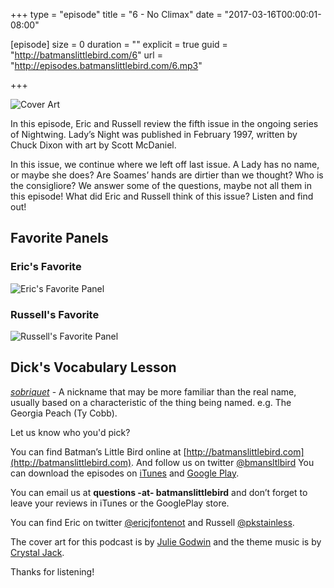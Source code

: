 +++
type = "episode"
title = "6 - No Climax"
date = "2017-03-16T00:00:01-08:00"

[episode]
  size = 0
  duration = ""
  explicit = true
  guid = "http://batmanslittlebird.com/6"
  url = "http://episodes.batmanslittlebird.com/6.mp3"

+++

![Cover Art](/images/6/cover.jpg)

In this episode, Eric and Russell review the fifth issue in the ongoing series
of Nightwing.  Lady’s Night was published in February 1997, written by Chuck
Dixon with art by Scott McDaniel.

In this issue, we continue where we left off last issue.  A Lady has no name,
or maybe she does? Are Soames’ hands are dirtier than we thought?  Who is the
consigliore?  We answer some of the questions, maybe not all them in this episode!
What did Eric and Russell think of this issue?  Listen and find out!

## Favorite Panels

### Eric's Favorite

![Eric's Favorite Panel](/images/6/erics.png)

### Russell's Favorite

![Russell's Favorite Panel](/images/6/russells.png)

## Dick's Vocabulary Lesson

*[sobriquet](https://en.wikipedia.org/wiki/Sobriquet)* - A nickname that may be more familiar
than the real name, usually based on a characteristic of the thing being named.
e.g. The Georgia Peach (Ty Cobb).

Let us know who you'd pick?

You can find Batman’s Little Bird online at
[http://batmanslittlebird.com](http://batmanslittlebird.com). And follow us on
twitter [@bmansltlbird](http://twitter.com/bmansltlbird) You can download the
episodes on
[iTunes](https://itunes.apple.com/us/podcast/batmans-little-bird/id1173274296?mt=2)
and
[Google Play](https://goo.gl/app/playmusic?ibi=com.google.PlayMusic&isi=691797987&ius=googleplaymusic&link=https://play.google.com/music/m/Ic3gvtapomsajetb5vrw5wys32i?t%3DBatman%27s_Little_Bird).

You can email us at <strong>questions -at- batmanslittlebird</strong> and don’t forget to
leave your reviews in iTunes or the GooglePlay store.

You can find Eric on twitter [@ericjfontenot](http://twitter.com/ericjfontenot)
and Russell [@pkstainless](http://twitter.com/pkstainless).

The cover art for this podcast is by
[Julie Godwin](http://www.jgodwindraws.com/) and the theme music is by
[Crystal Jack](http://soundcloud.com/crystaljack).

Thanks for listening!

